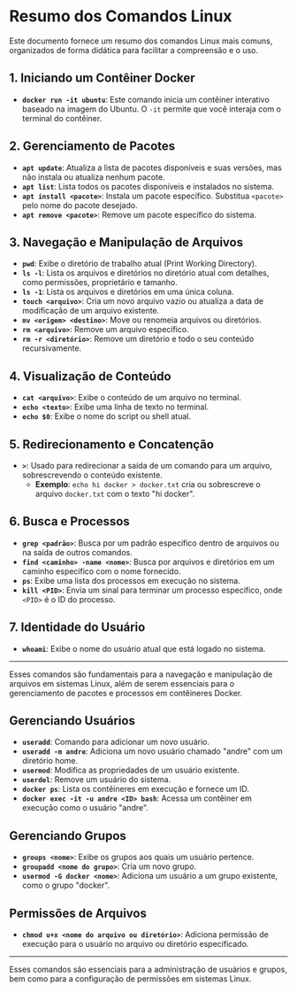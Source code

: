 # Resumo dos Comandos Linux

Este documento fornece um resumo dos comandos Linux mais comuns, organizados de forma didática para facilitar a compreensão e o uso.

## 1. Iniciando um Contêiner Docker

- **`docker run -it ubuntu`**: Este comando inicia um contêiner interativo baseado na imagem do Ubuntu. O `-it` permite que você interaja com o terminal do contêiner.

## 2. Gerenciamento de Pacotes

- **`apt update`**: Atualiza a lista de pacotes disponíveis e suas versões, mas não instala ou atualiza nenhum pacote.
- **`apt list`**: Lista todos os pacotes disponíveis e instalados no sistema.
- **`apt install <pacote>`**: Instala um pacote específico. Substitua `<pacote>` pelo nome do pacote desejado.
- **`apt remove <pacote>`**: Remove um pacote específico do sistema.

## 3. Navegação e Manipulação de Arquivos

- **`pwd`**: Exibe o diretório de trabalho atual (Print Working Directory).
- **`ls -l`**: Lista os arquivos e diretórios no diretório atual com detalhes, como permissões, proprietário e tamanho.
- **`ls -1`**: Lista os arquivos e diretórios em uma única coluna.
- **`touch <arquivo>`**: Cria um novo arquivo vazio ou atualiza a data de modificação de um arquivo existente.
- **`mv <origem> <destino>`**: Move ou renomeia arquivos ou diretórios.
- **`rm <arquivo>`**: Remove um arquivo específico.
- **`rm -r <diretório>`**: Remove um diretório e todo o seu conteúdo recursivamente.

## 4. Visualização de Conteúdo

- **`cat <arquivo>`**: Exibe o conteúdo de um arquivo no terminal.
- **`echo <texto>`**: Exibe uma linha de texto no terminal.
- **`echo $0`**: Exibe o nome do script ou shell atual.

## 5. Redirecionamento e Concatenção

- **`>`**: Usado para redirecionar a saída de um comando para um arquivo, sobrescrevendo o conteúdo existente.
  - **Exemplo**: `echo hi docker > docker.txt` cria ou sobrescreve o arquivo `docker.txt` com o texto "hi docker".

## 6. Busca e Processos

- **`grep <padrão>`**: Busca por um padrão específico dentro de arquivos ou na saída de outros comandos.
- **`find <caminho> -name <nome>`**: Busca por arquivos e diretórios em um caminho específico com o nome fornecido.
- **`ps`**: Exibe uma lista dos processos em execução no sistema.
- **`kill <PID>`**: Envia um sinal para terminar um processo específico, onde `<PID>` é o ID do processo.

## 7. Identidade do Usuário

- **`whoami`**: Exibe o nome do usuário atual que está logado no sistema.

---

Esses comandos são fundamentais para a navegação e manipulação de arquivos em sistemas Linux, além de serem essenciais para o gerenciamento de pacotes e processos em contêineres Docker.

## Gerenciando Usuários

- **`useradd`**: Comando para adicionar um novo usuário.
- **`useradd -m andre`**: Adiciona um novo usuário chamado "andre" com um diretório home.
- **`usermod`**: Modifica as propriedades de um usuário existente.
- **`userdel`**: Remove um usuário do sistema.
- **`docker ps`**: Lista os contêineres em execução e fornece um ID.
- **`docker exec -it -u andre <ID> bash`**: Acessa um contêiner em execução como o usuário "andre".

## Gerenciando Grupos

- **`groups <nome>`**: Exibe os grupos aos quais um usuário pertence.
- **`groupadd <nome do grupo>`**: Cria um novo grupo.
- **`usermod -G docker <nome>`**: Adiciona um usuário a um grupo existente, como o grupo "docker".

## Permissões de Arquivos

- **`chmod u+x <nome do arquivo ou diretório>`**: Adiciona permissão de execução para o usuário no arquivo ou diretório especificado.

---

Esses comandos são essenciais para a administração de usuários e grupos, bem como para a configuração de permissões em sistemas Linux.